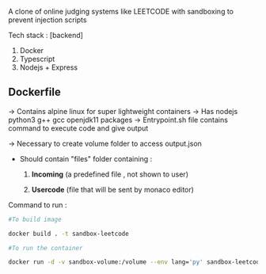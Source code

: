 A clone of online judging systems like LEETCODE with sandboxing to prevent injection scripts

Tech stack :
[backend]
1) Docker
2) Typescript
3) Nodejs + Express 

## Dockerfile

-> Contains alpine linux for super lightweight containers
-> Has nodejs python3 g++ gcc openjdk11 packages
-> Entrypoint.sh file contains command to execute code and give output 

-> Necessary to create volume folder to access output.json 

*  Should contain "files" folder containing : 

    1. **Incoming** (a predefined file , not shown to user)

    2. **Usercode** (file that will be sent by monaco editor) 

Command to run :

```sh
#To build image

docker build . -t sandbox-leetcode
```

```sh
#To run the container 

docker run -d -v sandbox-volume:/volume --env lang='py' sandbox-leetcode
```

